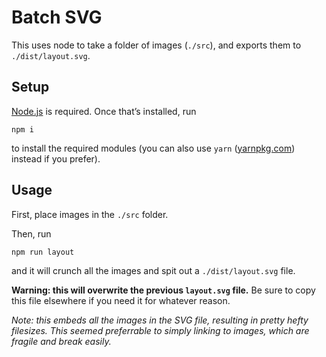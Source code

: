 # Batch SVG

This uses node to take a folder of images (`./src`), and exports them to
`./dist/layout.svg`.

## Setup

[Node.js](https://nodejs.org/en/) is required. Once that’s installed, run

```
npm i
```

to install the required modules (you can also use `yarn`
([yarnpkg.com](https://yarnpkg.com/en/)) instead if you prefer).

## Usage

First, place images in the `./src` folder.

Then, run

```
npm run layout
```

and it will crunch all the images and spit out a `./dist/layout.svg` file.

**Warning: this will overwrite the previous `layout.svg` file.** Be sure to
copy this file elsewhere if you need it for whatever reason.

_Note: this embeds all the images in the SVG file, resulting in pretty hefty
filesizes. This seemed preferrable to simply linking to images, which are
fragile and break easily._
